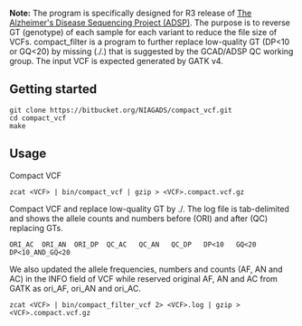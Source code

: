 **Note:** The program is specifically designed for R3 release of [The Alzheimer's Disease Sequencing Project (ADSP)](https://www.niagads.org/adsp/).
The purpose is to reverse GT (genotype) of each sample for each variant to reduce the file size of VCFs. compact_filter is a program to further replace low-quality GT (DP<10 or GQ<20) by missing (./.) that is suggested by the GCAD/ADSP QC working group.  The input VCF is expected generated  by GATK v4.

## Getting started

	git clone https://bitbucket.org/NIAGADS/compact_vcf.git
	cd compact_vcf
	make

## Usage
Compact VCF

	zcat <VCF> | bin/compact_vcf | gzip > <VCF>.compact.vcf.gz

Compact VCF and replace low-quality GT by ./.
The log file is tab-delimited and shows the allele counts and numbers before (ORI) and after (QC) replacing GTs.

	ORI_AC	ORI_AN	ORI_DP	QC_AC	QC_AN	QC_DP	DP<10	GQ<20	DP<10_AND_GQ<20

We also updated the allele frequencies, numbers and counts (AF, AN and AC) in the INFO field of VCF while reserved original AF, AN and AC from GATK as ori_AF, ori_AN and ori_AC.

	zcat <VCF> | bin/compact_filter_vcf 2> <VCF>.log | gzip > <VCF>.compact.vcf.gz

